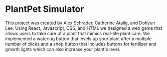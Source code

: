 # PlantPet Simulator
This project was created by Alex Schrader, Catherine Atalig, and Dohyun Lee. Using React, Javascript, CSS, and HTML we designed a web game that allows users to take care of a plant that mimics real-life plant care. We implemented a watering button that levels up your plant after a multiple number of clicks and a shop button that includes buttons for fertilizer and growth lights which can also increase your plant's level. 

